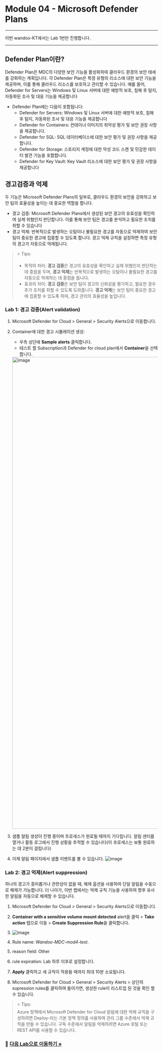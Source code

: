 # Module 04 - Microsoft Defender Plans

---

이번 wandoo-KT에서는 Lab 1번만 진행합니다. 

---

## Defender Plan이란? 
Defender Plan은 MDC의 다양한 보안 기능을 활성화하여 클라우드 환경의 보안 태세를 강화하는 계획입니다. 각 Defender Plan은 특정 유형의 리소스에 대한 보안 기능을 제공하며, 이를 통해 클라우드 리소스를 보호하고 관리할 수 있습니다. 예를 들어, Defender for Servers는 Windows 및 Linux 서버에 대한 예방적 보호, 침해 후 탐지, 자동화된 조사 및 대응 기능을 제공합니다

* Defender Plan에는 다음이 포함됩니다:
    * Defender for Servers: Windows 및 Linux 서버에 대한 예방적 보호, 침해 후 탐지, 자동화된 조사 및 대응 기능을 제공합니다
    * Defender for Containers: 컨테이너 이미지의 취약성 평가 및 보안 권장 사항을 제공합니다.
    * Defender for SQL: SQL 데이터베이스에 대한 보안 평가 및 권장 사항을 제공합니다.
    * Defender for Storage: 스토리지 계정에 대한 악성 코드 스캔 및 민감한 데이터 발견 기능을 포함합니다.
    * Defender for Key Vault: Key Vault 리소스에 대한 보안 평가 및 권장 사항을 제공합니다

## 경고검증과 억제 
두 기능은 Microsoft Defender Plans의 일부로, 클라우드 환경의 보안을 강화하고 보안 팀의 효율성을 높이는 데 중요한 역할을 합니다. 
* 경고 검증: Microsoft Defender Plans에서 생성된 보안 경고의 유효성을 확인하여 실제 위협인지 판단합니다. 이를 통해 보안 팀은 경고를 분석하고 필요한 조치를 취할 수 있습니다 
* 경고 억제: 반복적으로 발생하는 오탐이나 불필요한 경고를 자동으로 억제하여 보안 팀이 중요한 경고에 집중할 수 있도록 합니다. 경고 억제 규칙을 설정하면 특정 유형의 경고가 자동으로 억제됩니다.

> ⭐ Tips: <br>
> * 목적의 차이: **경고 검증**은 경고의 유효성을 확인하고 실제 위협인지 판단하는 데 중점을 두며, **경고 억제**는 반복적으로 발생하는 오탐이나 불필요한 경고를 자동으로 억제하는 데 중점을 둡니다.
> * 효과의 차이: **경고 검증**은 보안 팀이 경고의 신뢰성을 평가하고, 필요한 경우 추가 조치를 취할 수 있도록 도와줍니다. **경고 억제**는 보안 팀이 중요한 경고에 집중할 수 있도록 하여, 경고 관리의 효율성을 높입니다.

### Lab 1: 경고 검증(Alert validation)

1.	Microsoft Defender for Cloud > General > Security Alerts으로 이동합니다. 
2.	Container에 대한 경고 시뮬레이션 생성:
    - 우측 상단에 **Sample alerts** 클릭합니다. 
    - 테스트 할 Subscription과 Defender for cloud plan에서 **Container**을 선택합니다.
    
    <img width="1552" alt="image" src="https://github.com/user-attachments/assets/bcedfe5f-a0ab-446b-a898-b66f6cb2b262" />

3. 샘플 알림 생성이 진행 중이며 프로세스가 완료될 때까지 기다립니다. 알림 센터를 열거나 활동 로그에서 진행 상황을 추적할 수 있습니다(이 프로세스는 보통 완료하는 데 2분이 걸립니다)
4. 이제 알림 페이지에서 샘플 이벤트를 볼 수 있습니다. 
![image](https://github.com/user-attachments/assets/dc39e9a5-5651-458d-94cf-124926ef38eb)

### Lab 2: 경고 억제(Alert suppression)

하나의 경고가 흥미롭거나 관련성이 없을 때, 해제 옵션을 사용하여 단일 알림을 수동으로 해제가 가능합니다. 더 나아가, 이번 랩에서는 억제 규칙 기능을 사용하여 향후 유사한 알림을 자동으로 해제할 수 있습니다.

1.	Microsoft Defender for Cloud > General > Security Alerts으로 이동합니다. 
2.	**Container with a sensitive volume mount detected** alert을 클릭 > **Take action** 탭으로 이동 > **Create Suppression Rule**을 클릭합니다. 
3.	![image](https://github.com/user-attachments/assets/67a36b56-1198-401e-8548-532b770f37b5)

4.	Rule name: *Wandoo-MDC-mod4-test*.
6.	reason field: Other
7.	rule expiration: Lab 하루 이후로 설정합니다.
8.	**Apply** 클릭하고 새 규칙이 적용될 때까지 최대 10분 소요됩니다. 
9.	Microsoft Defender for Cloud > General > Security Alerts > 상단의 supression rules를 클릭하여 들어가면, 생성한 rule이 리스트업 된 것을 확인 할 수 있습니다. 

> ⭐ Tips: <br>
>  Azure 정책에서 Microsoft Defender for Cloud 알림에 대한 억제 규칙을 구성하려면 Deploy-라는 기본 정책 정의를 사용하여 관리 그룹 수준에서 억제 규칙을 만들 수 있습니다. 구독 수준에서 알림을 억제하려면 Azure 포털 또는 REST API를 사용할 수 있습니다.

### 🔗 [다음 Lab으로 이동하기 »](https://github.com/Kittiyayaong/ProjectWandooMDC/blob/main/CSPM%20-%20Module05.%20Defender%20CSPM.md)
